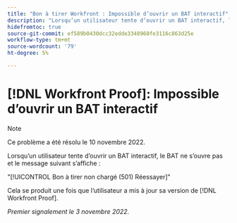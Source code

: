 ```yaml
---
title: "Bon à tirer Workfront : Impossible d’ouvrir un BAT interactif"
description: "Lorsqu’un utilisateur tente d’ouvrir un BAT interactif, le BAT ne s’ouvre pas et un message d’erreur s’affiche."
hidefromtoc: true
source-git-commit: ef589b0430dcc32edde3348960fe3116c863d25e
workflow-type: tm+mt
source-wordcount: '79'
ht-degree: 5%

---
```



# [!DNL Workfront Proof]: Impossible d’ouvrir un BAT interactif

>[!NOTE]
>
>Ce problème a été résolu le 10 novembre 2022.

Lorsqu’un utilisateur tente d’ouvrir un BAT interactif, le BAT ne s’ouvre pas et le message suivant s’affiche :

&quot;[!UICONTROL Bon à tirer non chargé (501) Réessayer]&quot;

Cela se produit une fois que l’utilisateur a mis à jour sa version de [!DNL Workfront Proof].

_Premier signalement le 3 novembre 2022._

